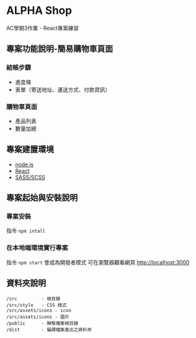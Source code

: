 # ALPHA Shop

AC學期3作業 - React專案練習

## 專案功能說明-簡易購物車頁面
### 結帳步驟
- 進度條
- 表單（寄送地址、運送方式、付款資訊）
### 購物車頁面
- 產品列表
- 數量加總

## 專案建置環境
- [node.js](https://nodejs.org/en/)
- [React](https://zh-hant.reactjs.org/)
- [SASS/SCSS](https://sass-lang.com/)

## 專案起始與安裝說明
### 專案安裝
指令 `npm intall`

### 在本地端環境實行專案
指令 `npm start` 會成為開發者模式
可在瀏覽器觀看網頁 [http://localhost:3000](http://localhost:3000)

## 資料夾說明
```
/src         - 根目錄
/src/style   - CSS 樣式
/src/assets/icons - icon
/src/assets/icons - 圖片
/public      - 靜態檔案根目錄
/dist        - 編譯檔案產出之資料夾
```
